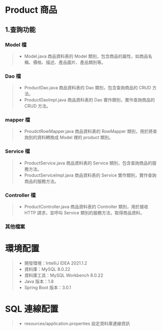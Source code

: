 # Product 商品
## 1.查詢功能
### Model 檔
> * Model.java 商品資料表的 Model 類別，包含商品的屬性，如商品名稱、價格、描述、產品圖片、產品類別等。
### Dao 檔
> * ProductDao.java 商品資料表的 Dao 類別，包含查詢商品的 CRUD 方法。
> * ProductDaoImpl.java 商品資料表的 Dao 實作類別，實作查詢商品的 CRUD 方法。
### mapper 檔
> * ProudctRowMapper.java 商品資料表的 RowMapper 類別，用於將查詢到的資料轉換成 Model 裡的 product 類別。
### Service 檔
> * ProductService.java 商品資料表的 Service 類別，包含查詢商品的服務方法。
> * ProductServiceImpl.java 商品資料表的 Service 實作類別，實作查詢商品的服務方法。
### Controller 檔
> * ProductController.java 商品資料表的 Controller 類別，用於接收 HTTP 請求，並呼叫 Service 類別的服務方法，取得商品資料。
### 其他檔案

# 環境配置
> * 開發環境：IntelliJ IDEA 2021.1.2
> * 資料庫：MySQL 8.0.22
> * 資料庫工具：MySQL Workbench 8.0.22
> * Java 版本：1.8
> * Spring Boot 版本：3.0.1

# SQL 連線配置
> * resources/application.properties 設定資料庫連線資訊

